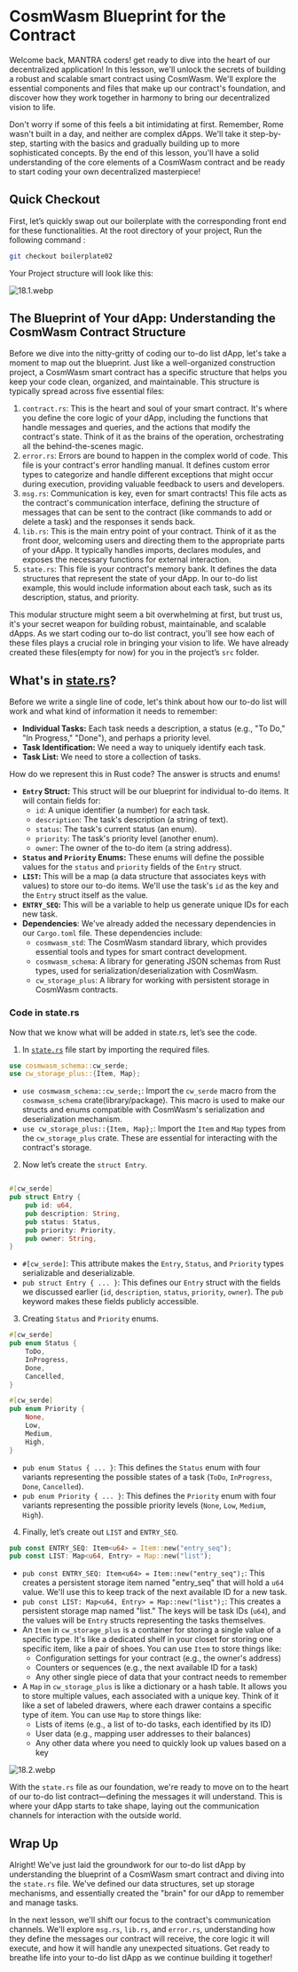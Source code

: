 # CosmWasm Blueprint for the Contract

Welcome back, MANTRA coders! get ready to dive into the heart of our decentralized application! In this lesson, we'll unlock the secrets of building a robust and scalable smart contract using CosmWasm. We'll explore the essential components and files that make up our contract's foundation, and discover how they work together in harmony to bring our decentralized vision to life.

Don't worry if some of this feels a bit intimidating at first. Remember, Rome wasn't built in a day, and neither are complex dApps. We'll take it step-by-step, starting with the basics and gradually building up to more sophisticated concepts. By the end of this lesson, you'll have a solid understanding of the core elements of a CosmWasm contract and be ready to start coding your own decentralized masterpiece!

## Quick Checkout

First, let’s quickly swap out our boilerplate with the corresponding front end for these functionalities.  At the root directory of your project, Run the following command : 

```bash
git checkout boilerplate02
```

Your Project structure will look like this:

![18.1.webp](https://github.com/0xmetaschool/Learning-Projects/blob/main/assests_for_all/Building%20on%20Mantra%20-%20C2/4.%20Getting%20Started%20With%20To-do%20DApp%20Developm/3.%20CosmWasm%20Blueprint%20for%20the%20Contract/18.1.webp?raw=true)

## The Blueprint of Your dApp: Understanding the CosmWasm Contract Structure

Before we dive into the nitty-gritty of coding our to-do list dApp, let's take a moment to map out the blueprint. Just like a well-organized construction project, a CosmWasm smart contract has a specific structure that helps you keep your code clean, organized, and maintainable. This structure is typically spread across five essential files:

1. `contract.rs`: This is the heart and soul of your smart contract. It's where you define the core logic of your dApp, including the functions that handle messages and queries, and the actions that modify the contract's state. Think of it as the brains of the operation, orchestrating all the behind-the-scenes magic.
2. `error.rs`: Errors are bound to happen in the complex world of code. This file is your contract's error handling manual. It defines custom error types to categorize and handle different exceptions that might occur during execution, providing valuable feedback to users and developers.
3. `msg.rs`: Communication is key, even for smart contracts! This file acts as the contract's communication interface, defining the structure of messages that can be sent to the contract (like commands to add or delete a task) and the responses it sends back.
4. `lib.rs`: This is the main entry point of your contract. Think of it as the front door, welcoming users and directing them to the appropriate parts of your dApp. It typically handles imports, declares modules, and exposes the necessary functions for external interaction.
5. `state.rs`: This file is your contract's memory bank. It defines the data structures that represent the state of your dApp. In our to-do list example, this would include information about each task, such as its description, status, and priority.

This modular structure might seem a bit overwhelming at first, but trust us, it's your secret weapon for building robust, maintainable, and scalable dApps. As we start coding our to-do list contract, you'll see how each of these files plays a crucial role in bringing your vision to life. We have already created these files(empty for now) for you in the project’s `src` folder.

## What's in [state.rs](http://state.rs/)?

Before we write a single line of code, let's think about how our to-do list will work and what kind of information it needs to remember:

- **Individual Tasks:** Each task needs a description, a status (e.g., "To Do," "In Progress," "Done"), and perhaps a priority level.
- **Task Identification:** We need a way to uniquely identify each task.
- **Task List:** We need to store a collection of tasks.

How do we represent this in Rust code? The answer is structs and enums! 

- **`Entry` Struct:** This struct will be our blueprint for individual to-do items. It will contain fields for:
    - `id`: A unique identifier (a number) for each task.
    - `description`: The task's description (a string of text).
    - `status`: The task's current status (an enum).
    - `priority`: The task's priority level (another enum).
    - `owner`: The owner of the to-do item (a string address).
- **`Status` and `Priority` Enums:** These enums will define the possible values for the `status` and `priority` fields of the `Entry` struct.
- **`LIST`:** This will be a map (a data structure that associates keys with values) to store our to-do items. We'll use the task's `id` as the key and the `Entry` struct itself as the value.
- **`ENTRY_SEQ`:** This will be a variable to help us generate unique IDs for each new task.
- **Dependencies**: We've already added the necessary dependencies in our `Cargo.toml` file. These dependencies include:
    - `cosmwasm_std`: The CosmWasm standard library, which provides essential tools and types for smart contract development.
    - `cosmwasm_schema`: A library for generating JSON schemas from Rust types, used for serialization/deserialization with CosmWasm.
    - `cw_storage_plus`: A library for working with persistent storage in CosmWasm contracts.
    

### Code in state.rs

Now that we know what will be added in state.rs, let’s see the code.

1. In [`state.rs`](http://state.rs) file start by importing the required files.

```rust
use cosmwasm_schema::cw_serde;
use cw_storage_plus::{Item, Map};
```

- `use cosmwasm_schema::cw_serde;`: Import the `cw_serde` macro from the `cosmwasm_schema` crate(library/package). This macro is used to make our structs and enums compatible with CosmWasm's serialization and deserialization mechanism.
- `use cw_storage_plus::{Item, Map};`: Import the `Item` and `Map` types from the `cw_storage_plus` crate. These are essential for interacting with the contract's storage.

2. Now let’s create the `struct Entry`.

```rust

#[cw_serde]
pub struct Entry {
    pub id: u64,
    pub description: String,
    pub status: Status,
    pub priority: Priority,
    pub owner: String,
}
```

- `#[cw_serde]`: This attribute makes the `Entry`, `Status`, and `Priority` types serializable and deserializable.
- `pub struct Entry { ... }`: This defines our `Entry` struct with the fields we discussed earlier (`id`, `description`, `status`, `priority`, `owner`). The `pub` keyword makes these fields publicly accessible.

3. Creating `Status` and `Priority` enums.

```rust
#[cw_serde]
pub enum Status {
    ToDo,
    InProgress,
    Done,
    Cancelled,
}

#[cw_serde]
pub enum Priority {
    None,
    Low,
    Medium,
    High,
}
```

- `pub enum Status { ... }`: This defines the `Status` enum with four variants representing the possible states of a task (`ToDo`, `InProgress`, `Done`, `Cancelled`).
- `pub enum Priority { ... }`: This defines the `Priority` enum with four variants representing the possible priority levels (`None`, `Low`, `Medium`, `High`).

4. Finally, let’s create out `LIST` and `ENTRY_SEQ`.

```rust
pub const ENTRY_SEQ: Item<u64> = Item::new("entry_seq");
pub const LIST: Map<u64, Entry> = Map::new("list");
```

- `pub const ENTRY_SEQ: Item<u64> = Item::new("entry_seq");`: This creates a persistent storage item named "entry_seq" that will hold a `u64` value. We'll use this to keep track of the next available ID for a new task.
- `pub const LIST: Map<u64, Entry> = Map::new("list");`: This creates a persistent storage map named "list." The keys will be task IDs (`u64`), and the values will be `Entry` structs representing the tasks themselves.
- An `Item` in `cw_storage_plus` is a container for storing a single value of a specific type. It's like a dedicated shelf in your closet for storing one specific item, like a pair of shoes. You can use `Item` to store things like:
    - Configuration settings for your contract (e.g., the owner's address)
    - Counters or sequences (e.g., the next available ID for a task)
    - Any other single piece of data that your contract needs to remember
- A `Map` in `cw_storage_plus` is like a dictionary or a hash table. It allows you to store multiple values, each associated with a unique key.  Think of it like a set of labeled drawers, where each drawer contains a specific type of item. You can use `Map` to store things like:
    - Lists of items (e.g., a list of to-do tasks, each identified by its ID)
    - User data (e.g., mapping user addresses to their balances)
    - Any other data where you need to quickly look up values based on a key

![18.2.webp](https://github.com/0xmetaschool/Learning-Projects/blob/main/assests_for_all/Building%20on%20Mantra%20-%20C2/4.%20Getting%20Started%20With%20To-do%20DApp%20Developm/3.%20CosmWasm%20Blueprint%20for%20the%20Contract/18.2.webp?raw=true)

With the `state.rs` file as our foundation, we're ready to move on to the heart of our to-do list contract—defining the messages it will understand. This is where your dApp starts to take shape, laying out the communication channels for interaction with the outside world.

## Wrap Up

Alright! We've just laid the groundwork for our to-do list dApp by understanding the blueprint of a CosmWasm smart contract and diving into the `state.rs` file. We've defined our data structures, set up storage mechanisms, and essentially created the "brain" for our dApp to remember and manage tasks.

In the next lesson, we'll shift our focus to the contract's communication channels. We'll explore `msg.rs`, `lib.rs`, and `error.rs`, understanding how they define the messages our contract will receive, the core logic it will execute, and how it will handle any unexpected situations. Get ready to breathe life into your to-do list dApp as we continue building it together!
